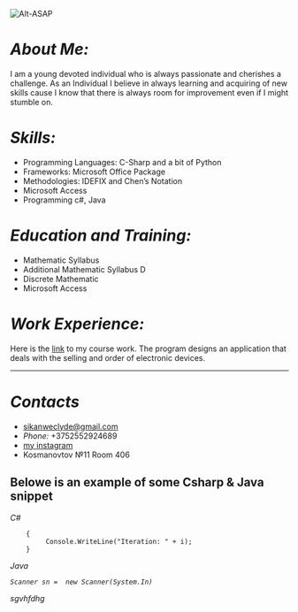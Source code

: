![Alt-ASAP](https://hiphopun.com/wp-content/uploads/2019/07/asap-rocky-eyes-closed.jpg)

# _*About Me:*_

I am a young devoted individual who is always passionate and cherishes a challenge. As an Individual I believe in always learning and acquiring of new skills cause I know that there is always room for improvement even if I might stumble on.

# _Skills:_                                    
* Programming Languages: C-Sharp and a bit of Python   
* Frameworks: Microsoft Office Package                 
* Methodologies: IDEFIX and Chen’s Notation          
* Microsoft Access                                     
* Programming c#, Java                                


# _Education and Training:_
*  Mathematic Syllabus
*  Additional Mathematic Syllabus D
*  Discrete Mathematic
*  Microsoft Access

# _Work Experience:_
Here is the [link](https://github.com/RockingWithTheBest/CourseWork1) to my course work. The program designs an application that deals with the selling and order of electronic devices. 

-------------------------------------------------------------
# _Contacts_
* [sikanweclyde@gmail.com](sikanweclyde@gmail.com)
* <i>Phone:</i> +3752552924689
* [my instagram](https://www.instagram.com/aboyfromafrica?igsh=MXdiMzRhcXQ1YzFqbg%3D%3D&utm_source=qr ) 
* Kosmanovtov №11 Room 406

## Belowe is  an example of some Csharp & Java snippet
_C#_
``` foreach(int r int i)
    {
         Console.WriteLine("Iteration: " + i);
    }

```
<i> Java

`Scanner sn =  new Scanner(System.In)`

sgvhfdhg